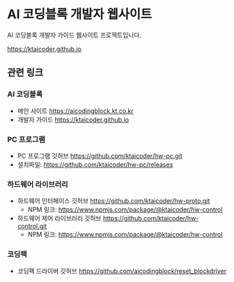 # AI 코딩블록 개발자 웹사이트

AI 코딩블록 개발자 가이드 웹사이트 프로젝트입니다.

https://ktaicoder.github.io

## 관련 링크

### AI 코딩블록

- 메인 사이트 https://aicodingblock.kt.co.kr
- 개발자 가이드 https://ktaicoder.github.io

### PC 프로그램

- PC 프로그램 깃허브 https://github.com/ktaicoder/hw-pc.git
- 설치파일: https://github.com/ktaicoder/hw-pc/releases

### 하드웨어 라이브러리

- 하드웨어 인터페이스 깃허브 https://github.com/ktaicoder/hw-proto.git
  - NPM 링크: https://www.npmjs.com/package/@ktaicoder/hw-control
- 하드웨어 제어 라이브러리 깃허브 https://github.com/ktaicoder/hw-control.git
  - NPM 링크: https://www.npmjs.com/package/@ktaicoder/hw-control

### 코딩팩

- 코딩팩 드라이버 깃허브 https://github.com/aicodingblock/reset_blockdriver
